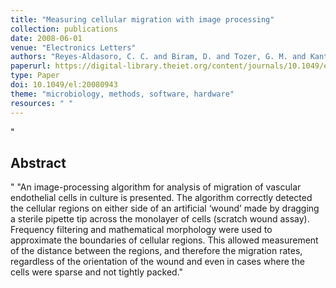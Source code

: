 ```yaml
--- 
title: "Measuring cellular migration with image processing"
collection: publications
date: 2008-06-01
venue: "Electronics Letters"
authors: "Reyes-Aldasoro, C. C. and Biram, D. and Tozer, G. M. and Kanthou, C."
paperurl: https://digital-library.theiet.org/content/journals/10.1049/el_20080943
type: Paper
doi: 10.1049/el:20080943
theme: "microbiology, methods, software, hardware"
resources: " "
--- 
```

"<h2> Abstract </h2>" "An image-processing algorithm for analysis of migration of vascular endothelial cells in culture is presented. The algorithm correctly detected the cellular regions on either side of an artificial ‘wound’ made by dragging a sterile pipette tip across the monolayer of cells (scratch wound assay). Frequency filtering and mathematical morphology were used to approximate the boundaries of cellular regions. This allowed measurement of the distance between the regions, and therefore the migration rates, regardless of the orientation of the wound and even in cases where the cells were sparse and not tightly packed."
